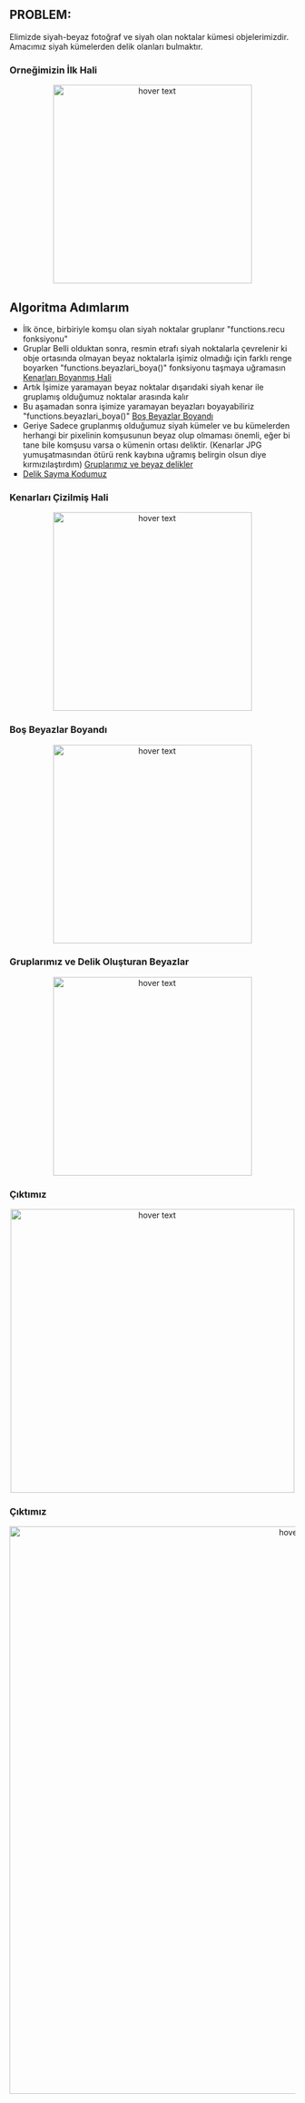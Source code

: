 
## PROBLEM:
Elimizde siyah-beyaz fotoğraf ve siyah olan noktalar kümesi objelerimizdir. Amacımız siyah kümelerden delik olanları bulmaktır. 

### Orneğimizin İlk Hali
<p align="center" id="id_1">
  <img src="https://user-images.githubusercontent.com/82450697/116828362-e7fd7380-aba6-11eb-8c63-420808ba9e7f.png" width="350" title="hover text">
</p>

## Algoritma Adımlarım

<ul type="square">
  <li>İlk önce, birbiriyle komşu olan siyah noktalar gruplanır "functions.recu fonksiyonu"</li>
  <li>Gruplar Belli olduktan sonra, resmin etrafı siyah noktalarla çevrelenir ki obje ortasında olmayan beyaz noktalarla işimiz olmadığı için farklı renge boyarken "functions.beyazlari_boya()" fonksiyonu taşmaya uğramasın <a href = "#id_2">Kenarları Boyanmış Hali</a></li>
  <li>Artık İşimize yaramayan beyaz noktalar dışarıdaki siyah kenar ile gruplamış olduğumuz noktalar arasında kalır</li>
  <li>Bu aşamadan sonra işimize yaramayan beyazları boyayabiliriz "functions.beyazlari_boya()" <a href = "#id_3">Boş Beyazlar Boyandı</a></li>
  <li>Geriye Sadece gruplanmış olduğumuz siyah kümeler ve bu kümelerden herhangi bir pixelinin komşusunun beyaz olup olmaması önemli, eğer bi tane bile komşusu varsa o kümenin ortası deliktir. (Kenarlar JPG yumuşatmasından ötürü renk kaybına uğramış belirgin olsun diye kırmızılaştırdım) <a href = "#id_4">Gruplarımız ve beyaz delikler</a></li>
  
  <li> <a href = "#id_45">Delik Sayma Kodumuz</a></li>
  
</ul>
 
 <h3 id="id_2"> Kenarları Çizilmiş Hali</h3>
<p align="center">
  <img src="https://user-images.githubusercontent.com/82450697/116828368-f21f7200-aba6-11eb-89ab-032f16751aab.png" width="350" title="hover text">
</p>

 <h3 id="id_3"> Boş Beyazlar Boyandı</h3>
<p align="center">
  <img src="https://user-images.githubusercontent.com/82450697/116828373-fc417080-aba6-11eb-94a1-396ea7b97720.jpg" width="350" title="hover text">
</p>

 <h3 id="id_4"> Gruplarımız ve Delik Oluşturan Beyazlar</h3>
<p align="center" >
  <img src="https://user-images.githubusercontent.com/82450697/116828386-0f544080-aba7-11eb-942b-0c0935af4acd.jpg" width="350" title="hover text">
</p>


 <h3  id="id_45"> Çıktımız </h3>
<p align="center">
  <img src="https://user-images.githubusercontent.com/82450697/116828788-a3bfa280-aba9-11eb-999c-8da08d304f19.PNG" width="500" title="hover text">
</p>


 <h3  id="id_5"> Çıktımız </h3>
<p align="center">
  <img src="https://user-images.githubusercontent.com/82450697/116828392-17ac7b80-aba7-11eb-99de-918577e82927.PNG" width="1000" title="hover text">
</p>


 
